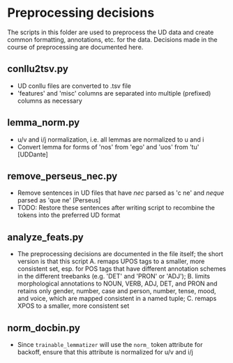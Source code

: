 # Preprocessing decisions

The scripts in this folder are used to preprocess the UD data and create common formatting, annotations, etc. for the data. Decisions made in the course of preprocessing are documented here.

## conllu2tsv.py
- UD conllu files are converted to .tsv file
- 'features' and 'misc' columns are separated into multiple (prefixed) columns as necessary

## lemma_norm.py
- u/v and i/j normalization, i.e. all lemmas are normalized to u and i
- Convert lemma for forms of 'nos' from 'ego' and 'uos' from 'tu' \[UDDante\]

## remove_perseus_nec.py
- Remove sentences in UD files that have *nec* parsed as 'c ne' and *neque* parsed as 'que ne' \[Perseus\]
- TODO: Restore these sentences after writing script to recombine the tokens into the preferred UD format

## analyze_feats.py
- The preprocessing decisions are documented in the file itself; the short version is that this script A. remaps UPOS tags to a smaller, more consistent set, esp. for POS tags that have different annotation schemes in the different treebanks (e.g. 'DET' and 'PRON' or 'ADJ'); B. limits morphological annotations to NOUN, VERB, ADJ, DET, and PRON and retains only gender, number, case and person, number, tense, mood, and voice, which are mapped consistent in a named tuple; C. remaps XPOS to a smaller, more consistent set

## norm_docbin.py
- Since `trainable_lemmatizer` will use the `norm_` token attribute for backoff, ensure that this attribute is normalized for u/v and i/j